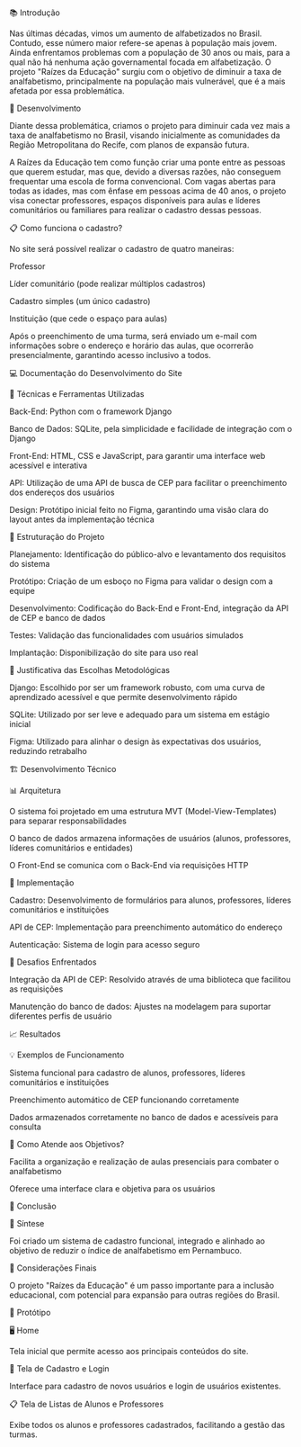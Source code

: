 📚 Introdução

Nas últimas décadas, vimos um aumento de alfabetizados no Brasil. Contudo, esse número maior refere-se apenas à população mais jovem. Ainda enfrentamos problemas com a população de 30 anos ou mais, para a qual não há nenhuma ação governamental focada em alfabetização. O projeto "Raízes da Educação" surgiu com o objetivo de diminuir a taxa de analfabetismo, principalmente na população mais vulnerável, que é a mais afetada por essa problemática.

🌱 Desenvolvimento

Diante dessa problemática, criamos o projeto para diminuir cada vez mais a taxa de analfabetismo no Brasil, visando inicialmente as comunidades da Região Metropolitana do Recife, com planos de expansão futura.

A Raízes da Educação tem como função criar uma ponte entre as pessoas que querem estudar, mas que, devido a diversas razões, não conseguem frequentar uma escola de forma convencional. Com vagas abertas para todas as idades, mas com ênfase em pessoas acima de 40 anos, o projeto visa conectar professores, espaços disponíveis para aulas e líderes comunitários ou familiares para realizar o cadastro dessas pessoas.

📋 Como funciona o cadastro?

No site será possível realizar o cadastro de quatro maneiras:

Professor

Líder comunitário (pode realizar múltiplos cadastros)

Cadastro simples (um único cadastro)

Instituição (que cede o espaço para aulas)

Após o preenchimento de uma turma, será enviado um e-mail com informações sobre o endereço e horário das aulas, que ocorrerão presencialmente, garantindo acesso inclusivo a todos.

💻 Documentação do Desenvolvimento do Site

🔧 Técnicas e Ferramentas Utilizadas

Back-End: Python com o framework Django

Banco de Dados: SQLite, pela simplicidade e facilidade de integração com o Django

Front-End: HTML, CSS e JavaScript, para garantir uma interface web acessível e interativa

API: Utilização de uma API de busca de CEP para facilitar o preenchimento dos endereços dos usuários

Design: Protótipo inicial feito no Figma, garantindo uma visão clara do layout antes da implementação técnica

📐 Estruturação do Projeto

Planejamento: Identificação do público-alvo e levantamento dos requisitos do sistema

Protótipo: Criação de um esboço no Figma para validar o design com a equipe

Desenvolvimento: Codificação do Back-End e Front-End, integração da API de CEP e banco de dados

Testes: Validação das funcionalidades com usuários simulados

Implantação: Disponibilização do site para uso real

🤔 Justificativa das Escolhas Metodológicas

Django: Escolhido por ser um framework robusto, com uma curva de aprendizado acessível e que permite desenvolvimento rápido

SQLite: Utilizado por ser leve e adequado para um sistema em estágio inicial

Figma: Utilizado para alinhar o design às expectativas dos usuários, reduzindo retrabalho

🏗️ Desenvolvimento Técnico

📊 Arquitetura

O sistema foi projetado em uma estrutura MVT (Model-View-Templates) para separar responsabilidades

O banco de dados armazena informações de usuários (alunos, professores, líderes comunitários e entidades)

O Front-End se comunica com o Back-End via requisições HTTP

🚀 Implementação

Cadastro: Desenvolvimento de formulários para alunos, professores, líderes comunitários e instituições

API de CEP: Implementação para preenchimento automático do endereço

Autenticação: Sistema de login para acesso seguro

🧩 Desafios Enfrentados

Integração da API de CEP: Resolvido através de uma biblioteca que facilitou as requisições

Manutenção do banco de dados: Ajustes na modelagem para suportar diferentes perfis de usuário

📈 Resultados

💡 Exemplos de Funcionamento

Sistema funcional para cadastro de alunos, professores, líderes comunitários e instituições

Preenchimento automático de CEP funcionando corretamente

Dados armazenados corretamente no banco de dados e acessíveis para consulta

🎯 Como Atende aos Objetivos?

Facilita a organização e realização de aulas presenciais para combater o analfabetismo

Oferece uma interface clara e objetiva para os usuários

🏁 Conclusão

📝 Síntese

Foi criado um sistema de cadastro funcional, integrado e alinhado ao objetivo de reduzir o índice de analfabetismo em Pernambuco.

📌 Considerações Finais

O projeto "Raízes da Educação" é um passo importante para a inclusão educacional, com potencial para expansão para outras regiões do Brasil.

🎨 Protótipo

🖥️ Home

Tela inicial que permite acesso aos principais conteúdos do site.

🧾 Tela de Cadastro e Login

Interface para cadastro de novos usuários e login de usuários existentes.

📋 Tela de Listas de Alunos e Professores

Exibe todos os alunos e professores cadastrados, facilitando a gestão das turmas.
